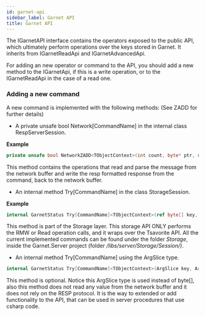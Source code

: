 ```yaml
---
id: garnet-api
sidebar_label: Garnet API
title: Garnet API
---
```


The IGarnetAPI interface contains the operators exposed to the public API, which ultimately perform operations over the keys stored in Garnet. It inherits from IGarnetReadApi and IGarnetAdvancedApi. 

For adding an new operator or command to the API, you should add a new method to the IGarnetApi, if this is a write operation, or to the IGarnetReadApi in the case of a read one.

### Adding a new command 

A new command is implemented with the following methods: (See ZADD for further details)

* A private unsafe bool Network[CommandName] in the internal class RespServerSession.

**Example**

```csharp 
private unsafe bool NetworkZADD<TObjectContext>(int count, byte* ptr, ref TObjectContext objectStoreContext)
```

This method contains the operations that read and parse the message from the network buffer and write the resp formatted response from the command, back to the network buffer.

* An internal method Try[CommandName] in the class StorageSession.

**Example**

```csharp
internal GarnetStatus Try[CommandName]<TObjectContext>(ref byte[] key, ref SpanByte input, ref FasterObjectOutput output, ref TObjectContext objectStoreContext)
```

This method is part of the Storage layer. This storage API ONLY performs the RMW or Read operation calls, and it wraps over the Tsavorite API. All the current implemented commands can be found under the folder *Storage*, inside the Garnet.Server project (folder */libs/server/Storage/Session/)*.

* An internal method Try[CommandName] using the ArgSlice type.

```csharp 
internal GarnetStatus Try[CommandName]<TObjectContext>(ArgSlice key, ArgSlice score, ArgSlice member, out int result, ref TObjectContext objectStoreContext)
```

This method is optional. Notice this ArgSlice type is used instead of byte[], also this method does not read any value from the network buffer and it does not rely on the RESP protocol. It is the way to extended or add functionality to the API, that can be used in server procedures that use csharp code. 



